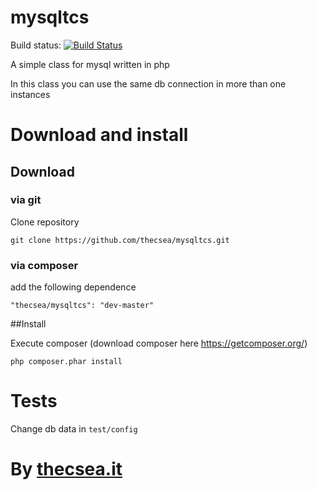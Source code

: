 # mysqltcs
Build status: [![Build Status](https://travis-ci.org/thecsea/mysqltcs.svg?branch=master)](https://travis-ci.org/thecsea/mysqltcs)

A simple class for mysql written in php

In this class you can use the same db connection in more than one instances

# Download and install

## Download

### via git
Clone repository

`git clone https://github.com/thecsea/mysqltcs.git`

### via composer
add the following dependence 

`"thecsea/mysqltcs": "dev-master"`

##Install

Execute composer (download composer here https://getcomposer.org/)

`php composer.phar install`


# Tests
Change db data in `test/config`

# By [thecsea.it](http://www.thecsea.it)
